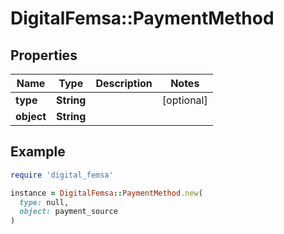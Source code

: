 # DigitalFemsa::PaymentMethod

## Properties

| Name | Type | Description | Notes |
| ---- | ---- | ----------- | ----- |
| **type** | **String** |  | [optional] |
| **object** | **String** |  |  |

## Example

```ruby
require 'digital_femsa'

instance = DigitalFemsa::PaymentMethod.new(
  type: null,
  object: payment_source
)
```

